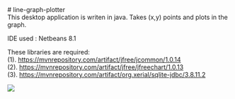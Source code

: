 <html>
<head>
</head>
<body>
# line-graph-plotter<br>
This desktop application is writen in java. Takes (x,y) points and plots in the graph. <br>

IDE used : Netbeans 8.1<br>

These libraries are required: <br>
(1). https://mvnrepository.com/artifact/jfree/jcommon/1.0.14 <br>
(2). https://mvnrepository.com/artifact/jfree/jfreechart/1.0.13<br>
(3). https://mvnrepository.com/artifact/org.xerial/sqlite-jdbc/3.8.11.2<br>

<img src='http://eee.du.ac.bd/img/Dean.jpg'>

</body>
</html>
